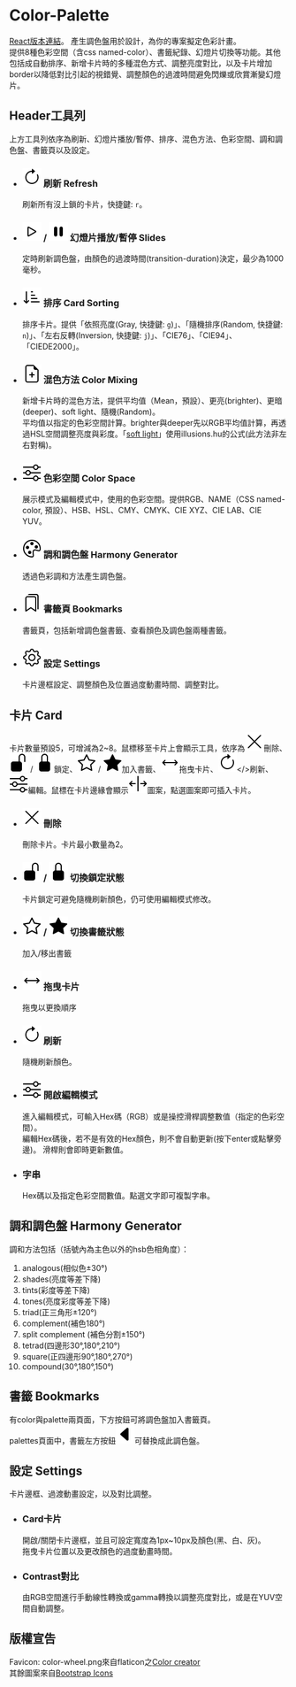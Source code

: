 # Color-Palette
[React版本連結](https://github.com/johnny95731/Color-Palette-React-)。
產生調色盤用於設計，為你的專案擬定色彩計畫。<br>
提供8種色彩空間（含css named-color）、書籤紀錄、幻燈片切換等功能。其他包括成自動排序、新增卡片時的多種混色方式、調整亮度對比，以及卡片增加border以降低對比引起的視錯覺、調整顏色的過渡時間避免閃爍或欣賞漸變幻燈片。

## Header工具列
上方工具列依序為刷新、幻燈片播放/暫停、排序、混色方法、色彩空間、調和調色盤、書籤頁以及設定。

- ### <img style="background:white;padding:1px" src="./src/assets/icons/arrow-clockwise.svg" alt="refresh"/> 刷新 Refresh
  刷新所有沒上鎖的卡片，快捷鍵: `r`。

- ### <img style="background:white;padding:1px" src="./src/assets/icons/play.svg" alt="play"/> / <img style="background:white;padding:1px" src="./src/assets/icons/pause-fill.svg" alt="pause"/> 幻燈片播放/暫停 Slides
  定時刷新調色盤，由顏色的過渡時間(transition-duration)決定，最少為1000毫秒。

- ### <img style="background:white;padding:1px" src="./src/assets/icons/sort-down.svg" alt="sort"/> 排序 Card Sorting
  排序卡片。提供「依照亮度(Gray, 快捷鍵: `g`)」、「隨機排序(Random, 快捷鍵: `n`)」、「左右反轉(Inversion, 快捷鍵: `j`)」、「CIE76」、「CIE94」、「CIEDE2000」。

- ### <img style="background:white;padding:1px" src="./src/assets/icons/file-earmark-plus.svg" alt="mix"/> 混色方法 Color Mixing
  新增卡片時的混色方法，提供平均值（Mean，預設）、更亮(brighter)、更暗(deeper)、soft light、隨機(Random)。<br/>
  平均值以指定的色彩空間計算。brighter與deeper先以RGB平均值計算，再透過HSL空間調整亮度與彩度。「[soft light](https://en.wikipedia.org/wiki/Blend_modes)」使用illusions.hu的公式(此方法非左右對稱)。

- ### <img style="background:white;padding:1px" src="./src/assets/icons/sliders.svg" alt="edit"/> 色彩空間 Color Space
  展示模式及編輯模式中，使用的色彩空間。提供RGB、NAME（CSS named-color, 預設）、HSB、HSL、CMY、CMYK、CIE XYZ、CIE LAB、CIE YUV。

- ### <img style="background:white;padding:1px" src="./src/assets/icons/palette.svg" alt="bookmarks"/> 調和調色盤 Harmony Generator
  透過色彩調和方法產生調色盤。

- ### <img style="background:white;padding:1px" src="./src/assets/icons/bookmarks.svg" alt="bookmarks"/> 書籤頁 Bookmarks
  書籤頁，包括新增調色盤書籤、查看顏色及調色盤兩種書籤。

- ### <img style="background:white;padding:1px" src="./src/assets/icons/gear.svg" alt="bookmarks"/> 設定 Settings
  卡片邊框設定、調整顏色及位置過度動畫時間、調整對比。

## 卡片 Card
卡片數量預設5，可增減為2~8。鼠標移至卡片上會顯示工具，依序為<img style="background:white;padding:1px" src="./src/assets/icons/x-lg.svg" alt="delete"/>刪除、<img style="background:white;padding:1px" src="./src/assets/icons/unlock-fill.svg" alt="unlock"/> / <img style="background:white;padding:1px" src="./src/assets/icons/lock-fill.svg" alt="lock"/>鎖定、<img style="background:white;padding:1px" src="./src/assets/icons/star.svg" alt="isUnfavorite"/> / <img style="background:white;padding:1px" src="./src/assets/icons/star-fill.svg" alt="isFavorite"/>加入書籤、<img style="background:white;padding:1px" style="background:white;padding:1px" src="./src/assets/icons/arrows.svg" alt="fav"/>拖曳卡片、<img style="background:white;padding:1px" src="./src/assets/icons/arrow-clockwise.svg" alt="refresh"/></>刷新、<img style="background:white;padding:1px" src="./src/assets/icons/sliders.svg" alt="edit"/>編輯。鼠標在卡片邊緣會顯示<img style="background:white;padding:1px" src="./src/assets/icons/arrows-expand-vertical.svg" alt="expand"/>圖案，點選圖案即可插入卡片。

- ### <img style="background:white;padding:1px" src="./src/assets/icons/x-lg.svg" alt="delete"/> 刪除
  刪除卡片。卡片最小數量為2。

- ### <img style="background:white;padding:1px" src="./src/assets/icons/unlock-fill.svg" alt="unlock"/> / <img style="background:white;padding:1px" src="./src/assets/icons/lock-fill.svg" alt="lock"/> 切換鎖定狀態
  卡片鎖定可避免隨機刷新顏色，仍可使用編輯模式修改。

- ### <img style="background:white;padding:1px" src="./src/assets/icons/star.svg" alt="isUnfavorite"/> / <img style="background:white;padding:1px" src="./src/assets/icons/star-fill.svg" alt="isFavorite"/> 切換書籤狀態
  加入/移出書籤

- ### <img style="background:white;padding:1px" src="./src/assets/icons/arrows.svg" alt="fav"/> 拖曳卡片
  拖曳以更換順序

- ### <img style="background:white;padding:1px" src="./src/assets/icons/arrow-clockwise.svg" alt="refresh"/> 刷新
  隨機刷新顏色。

- ### <img style="background:white;padding:1px" src="./src/assets/icons/sliders.svg" alt="edit"/> 開啟編輯模式
  進入編輯模式，可輸入Hex碼（RGB）或是操控滑桿調整數值（指定的色彩空間）。<br/>
  編輯Hex碼後，若不是有效的Hex顏色，則不會自動更新(按下enter或點擊旁邊)。
  滑桿則會即時更新數值。

- ### 字串
  Hex碼以及指定色彩空間數值。點選文字即可複製字串。<br/>

## 調和調色盤 Harmony Generator
調和方法包括（括號內為主色以外的hsb色相角度）：
  1. analogous(相似色±30°)
  2. shades(亮度等差下降)
  3. tints(彩度等差下降)
  4. tones(亮度彩度等差下降)
  5. triad(正三角形±120°)
  6. complement(補色180°)
  7. split complement (補色分割±150°)
  8. tetrad(四邊形30°,180°,210°)
  9. square(正四邊形90°,180°,270°)
  10. compound(30°,180°,150°)

## 書籤 Bookmarks
有color與palette兩頁面，下方按鈕可將調色盤加入書籤頁。<br/>
palettes頁面中，書籤左方按鈕<img style="background:white;padding:1px" src="./src/assets/icons/caret-left-fill.svg" alt="edit"/>可替換成此調色盤。

## 設定 Settings
卡片邊框、過渡動畫設定，以及對比調整。
- ### Card卡片
  開啟/關閉卡片邊框，並且可設定寬度為1px~10px及顏色(黑、白、灰)。<br/>
  拖曳卡片位置以及更改顏色的過度動畫時間。<br/>
- ### Contrast對比
  由RGB空間進行手動線性轉換或gamma轉換以調整亮度對比，或是在YUV空間自動調整。

## 版權宣告
Favicon: color-wheel.png來自flaticon之[Color creator](https://www.flaticon.com/authors/color-creator)<br/>
其餘圖案來自[Bootstrap Icons](https://icons.getbootstrap.com/)
